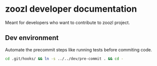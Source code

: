 # zoozl developer documentation

Meant for developers who want to contribute to zoozl project.

## Dev environment

Automate the precommit steps like running tests before commiting code.
```bash
cd .git/hooks/ && ln -s ../../dev/pre-commit . && cd -
```
